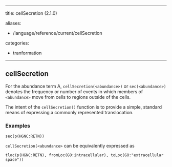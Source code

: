 
---
title: cellSecretion (2.1.0)

aliases:
- /language/reference/current/cellSecretion


categories:

- tranformation

---
<!-- COMPUTER GENERATED PAGE!!! DO NOT EDIT DIRECTLY  -->
<!--    must be changed in scripts/templates.py which is processed by scripts/update_refs.py -->

## cellSecretion

For the abundance term A, `cellSecretion(<abundance>)` or `sec(<abundance>)` denotes the frequency or number of events in which members of `<abundance>` move from cells to regions outside of the cells.


The intent of the `cellSecretion()` function is to provide a simple, standard means of expressing a commonly represented translocation.



### Examples


    sec(p(HGNC:RETN))


`cellSecretion(<abundance>` can be equivalently expressed as


    tloc(p(HGNC:RETN), fromLoc(GO:intracellular), toLoc(GO:"extracellular space"))

